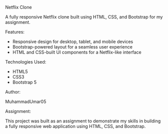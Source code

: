Netflix Clone

A fully responsive Netflix clone built using HTML, CSS, and Bootstrap for my assignment.

Features:

- Responsive design for desktop, tablet, and mobile devices
- Bootstrap-powered layout for a seamless user experience
- HTML and CSS-built UI components for a Netflix-like interface

Technologies Used:

- HTML5
- CSS3
- Bootstrap 5

Author:

MuhammadUmar05

Assignment:

This project was built as an assignment to demonstrate my skills in building a fully responsive web application using HTML, CSS, and Bootstrap.
